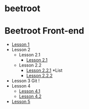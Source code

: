 # beetroot
# Beetroot Front-end

* [Lesson 1](https://denex-m.github.io/beetroot/lesson_1/hm1.html)
* Lesson 2
  * Lesson 2.1
    * [Lesson 2.1](https://denex-m.github.io/beetroot/lesson_2/chain1/index.html)
  * Lesson 2.2
    * [Lesson 2.2.1](https://denex-m.github.io/beetroot/lesson_2/chain2/index.html)
  *List
    * [Lesson 2.2.2](https://denex-m.github.io/beetroot/lesson_2/list/Homework_2.1.html)
* Lesson 3 Git !
* Lesson 4
  * [Lesson 4.1](https://denex-m.github.io/beetroot/lesson_4_css/css_1/index.html)
  * [Lesson 4.2]()
* [Lesson 5](https://denex-m.github.io/beetroot/lesson_5/index.html)
